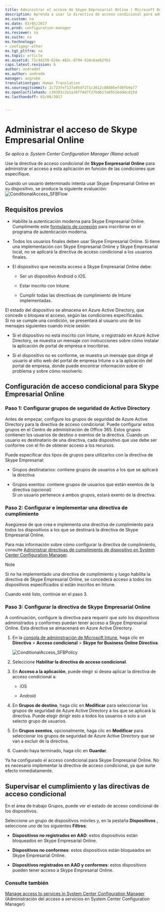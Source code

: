 ```yaml
---
title: Administrar el acceso de Skype Empresarial Online | Microsoft Docs
description: Aprenda a usar la directiva de acceso condicional para administrar el acceso a Skype Empresarial Online.
ms.custom: na
ms.date: 03/05/2017
ms.prod: configuration-manager
ms.reviewer: na
ms.suite: na
ms.technology:
- configmgr-other
ms.tgt_pltfrm: na
ms.topic: article
ms.assetid: 71c44250-626e-482c-8794-434c6aeb2fb1
caps.latest.revision: 6
author: andredm7
ms.author: andredm
manager: angrobe
translationtype: Human Translation
ms.sourcegitcommit: 2c723fe7137a95df271c3612c88805efd8fb9a77
ms.openlocfilehash: c39303c2e1a30ff4d7f27bd617a85516dd4cd15d
ms.lasthandoff: 03/06/2017


---
```

# <a name="manage-skype-for-business-online-access"></a>Administrar el acceso de Skype Empresarial Online

*Se aplica a: System Center Configuration Manager (Rama actual)*


Use la directiva de acceso condicional de  **Skype Empresarial Online** para administrar el acceso a esta aplicación en función de las condiciones que especifique.  


 Cuando un usuario determinado intenta usar Skype Empresarial Online en su dispositivo, se produce la siguiente evaluación:![ConditionalAccess&#95;SFBFlow](media/ConditionalAccess_SFBFlow.png)  

## <a name="prerequisites"></a>Requisitos previos  

-   Habilite la autenticación moderna para Skype Empresarial Online. Cumplimente este [formulario de conexión](https://connect.microsoft.com/office/Survey/NominationSurvey.aspx?SurveyID=17299&ProgramID=8715) para inscribirse en el programa de autenticación moderna.  

-   Todos los usuarios finales deben usar Skype Empresarial Online. Si tiene una implementación con Skype Empresarial Online y Skype Empresarial local, no se aplicará la directiva de acceso condicional a los usuarios finales.  

-   El dispositivo que necesita acceso a Skype Empresarial Online debe:  

    -   Ser un dispositivo Android o iOS.  

    -   Estar inscrito con Intune.  

    -   Cumplir todas las directivas de cumplimiento de Intune implementadas.  

 El estado del dispositivo se almacena en Azure Active Directory, que concede o bloquea el acceso, según las condiciones especificadas.  
Si no se cumple una condición, se presentará al usuario uno de los mensajes siguientes cuando inicie sesión:  

-   Si el dispositivo no está inscrito con Intune, o registrado en Azure Active Directory, se muestra un mensaje con instrucciones sobre cómo instalar la aplicación de portal de empresa e inscribirse.  

-   Si el dispositivo no es conforme, se muestra un mensaje que dirige al usuario al sitio web del portal de empresa Intune o a la aplicación del portal de empresa, donde puede encontrar información sobre el problema y sobre cómo resolverlo.  

## <a name="configure-conditional-access-for-skype-for-business-online"></a>Configuración de acceso condicional para Skype Empresarial Online  

### <a name="step-1-configure-active-directory-security-groups"></a>Paso 1: Configurar grupos de seguridad de Active Directory  
 Antes de empezar, configure los grupos de seguridad de Azure Active Directory para la directiva de acceso condicional. Puede configurar estos grupos en el Centro de administración de Office 365. Estos grupos contienen los usuarios de destino o exentos de la directiva. Cuando un usuario es destinatario de una directiva, cada dispositivo que use debe ser conforme con el fin de obtener acceso a los recursos.  

 Puede especificar dos tipos de grupos para utilizarlos con la directiva de Skype Empresarial:  

-   Grupos destinatarios: contiene grupos de usuarios a los que se aplicará la directiva  

-   Grupos exentos: contiene grupos de usuarios que están exentos de la directiva (opcional)  
    Si un usuario pertenece a ambos grupos, estará exento de la directiva.  

### <a name="step-2-configure-and-deploy-a-compliance-policy"></a>Paso 2: Configurar e implementar una directiva de cumplimiento  
 Asegúrese de que crea e implementa una directiva de cumplimiento para todos los dispositivos a los que se destinará la directiva de Skype Empresarial Online.  

 Para más información sobre cómo configurar la directiva de cumplimiento, consulte [Administrar directivas de cumplimiento de dispositivo en System Center Configuration Manager](../../protect/deploy-use/device-compliance-policies.md).  

> [!NOTE]  
>  Si no ha implementado una directiva de cumplimiento y luego habilita la directiva de Skype Empresarial Online, se concederá acceso a todos los dispositivos especificados si están inscritos en Intune.  

 Cuando esté listo, continúe en el paso 3.  

### <a name="step-3-configure-the-skype-for-business-online-policy"></a>Paso 3: Configurar la directiva de Skype Empresarial Online  
 A continuación, configure la directiva para requerir que solo los dispositivos administrados y conformes puedan tener acceso a Skype Empresarial Online. Esta directiva se almacenará en Azure Active Directory.  

1.  En la [consola de administración de Microsoft Intune](https://manage.microsoft.com), haga clic en **Directiva** > **Acceso condicional** > **Skype for Business Online Directiva**.  

     ![ConditionalAccess&#95;SFBPolicy](media/ConditionalAccess_SFBPolicy.png)  

2.  Seleccione **Habilitar la directiva de acceso condicional**.  

3.  En **Acceso a la aplicación**, puede elegir si desea aplicar la directiva de acceso condicional a:  

    -   iOS  

    -   Android  

4.  En **Grupos de destino**, haga clic en **Modificar** para seleccionar los grupos de seguridad de Azure Active Directory a los que se aplicará la directiva. Puede elegir dirigir esto a todos los usuarios o solo a un selecto grupo de usuarios.  

5.  En **Grupos exentos**, opcionalmente, haga clic en **Modificar** para seleccionar los grupos de seguridad de Azure Active Directory que se van a excluir de la directiva.  

6.  Cuando haya terminado, haga clic en **Guardar**.  

 Ya ha configurado el acceso condicional para Skype Empresarial Online. No es necesario implementar la directiva de acceso condicional, ya que surte efecto inmediatamente.  

## <a name="monitor-the-compliance-and-conditional-access-policies"></a>Supervisar el cumplimiento y las directivas de acceso condicional  
 En el área de trabajo Grupos, puede ver el estado de acceso condicional de los dispositivos.  

 Seleccione un grupo de dispositivos móviles y, en la pestaña **Dispositivos** , seleccione uno de los siguientes **Filtros**:  

-   **Dispositivos no registrados en AAD**: estos dispositivos están bloqueados en Skype Empresarial Online.  

-   **Dispositivos no conformes**: estos dispositivos están bloqueados en Skype Empresarial Online.  

-   **Dispositivos registrados en AAD y conformes**: estos dispositivos pueden tener acceso a Skype Empresarial Online.  

### <a name="see-also"></a>Consulte también  

 [Manage access to services in System Center Configuration Manager](../../protect/deploy-use/device-compliance-policies.md) (Administración del acceso a servicios en System Center Configuration Manager)

